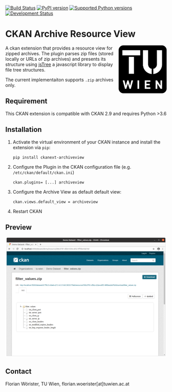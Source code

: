 [![Build Status](https://travis-ci.com/fwoerister/ckanext-archiveview.svg?branch=main)](https://travis-ci.com/fwoerister/ckanext-archiveview)
[![PyPI version](https://badge.fury.io/py/ckanext-archiveview.svg)](https://badge.fury.io/py/ckanext-archiveview)
[![Supported Python versions](https://pypip.in/py_versions/ckanext-archiveview/badge.svg)](https://pypi.python.org/pypi/ckanext-archiveview/)
[![Development Status](https://pypip.in/status/ckanext-archiveview/badge.svg)](https://pypi.python.org/pypi/ckanext-archiveview/https://pypi.python.org)

# CKAN Archive Resource View
<img src="https://raw.githubusercontent.com/fwoerister/ckanext-mongodatastore/master/images/TU_Signet_SW_rgb.png" align="right" width="150px"/>

A ckan extension that provides a resource view for zipped archives. The plugin parses zip files (stored locally or URLs of zip archives) and presents its structure using [jsTree](https://www.jstree.com/) a javascript library to display file tree structures.

The current implementaiton supports `.zip` archives only.


## Requirement
This CKAN extension is compatible with CKAN 2.9 and requires Python >3.6

## Installation

1) Activate the virtual environment of your CKAN instance and install the extension via `pip`:
    ```
    pip install ckanext-archiveview
    ```

2) Configure the Plugin in the CKAN configuration file (e.g. `/etc/ckan/default/ckan.ini`)

    ```
    ckan.plugins= [...] archiveview
    ```

3) Configure the Archive View as default default view:
    ```
    ckan.views.default_view = archiveview
    ```

4) Restart CKAN

## Preview
<img src="https://raw.githubusercontent.com/fwoerister/ckanext-archiveview/main/img/ckanext-archive.png"/>

## Contact

Florian Wörister, TU Wien, florian.woerister[at]tuwien.ac.at
